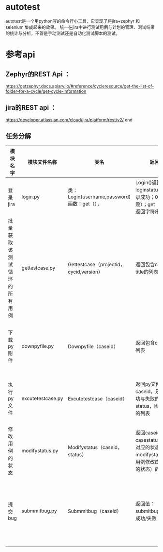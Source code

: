 # autotest
autotest是一个用python写的命令行小工具，它实现了将jira+zephyr 和 selenium 集成起来的效果。
统一在jira中进行测试用例与计划的管理、测试结果的统计与分析，不管是手动测试还是自动化测试脚本的测试。

# 参考api

## Zephyr的REST Api ：
https://getzephyr.docs.apiary.io/#reference/cycleresource/get-the-list-of-folder-for-a-cycle/get-cycle-information

## jira的REST api ：
https://developer.atlassian.com/cloud/jira/platform/rest/v2/
end

## 任务分解



| 模块名字                     | 模块文件名称      | 类名                                        | 返回值                                                       | 需求描述                                                     | 负责人 |
| ---------------------------- | ----------------- | ------------------------------------------- | ------------------------------------------------------------ | ------------------------------------------------------------ | ------ |
| 登录jira                     | login.py          | 类：Login(username,password)函数：get（）， | Login()返回loginstatus（1：登录成功；0：登录失败）；get（）函数返回字符串 | 实现用户成功登陆jira，其余人调用时不用考虑用户名密码，直接是已登录状态 |        |
| 批量获取该测试循环的所有用例 | gettestcase.py    | Gettestcase（projectid，cycid,version）     | 返回包含caseid，title的列表                                  | 实现jira上批量获取某个项目下某个测试循环的所有用例，返回包含caseid，title的列表 |        |
| 下载py附件                   | downpyfile.py     | Downpyfile（caseid）                        | 返回包含caseid的列表                                         | 下载以.py结尾的文件，放置到python安装路径的testpy文件夹下，例如git仓库中autotest\testpy，需判断是否存在该文件夹，不存在需要创建 |        |
| 执行py文件                   | excutetestcase.py | Excutetestcase（caseid）                    | 返回py文件名中的caseid，及执行成功与失败的status，图片的url的列表 | 执行下载的py附件，返回py文件名中的caseid，及执行成功与失败的status，图片的url的列表，错误图片路径为autotest\testpy\photo |        |
| 修改用例的状态               | modifystatus.py   | Modifystatus（caseid，status）              | 返回caseid，casestatus（用例对应的状态），modifystatus（jira用例修改成功与否的状态）的列表 | 需要调用jira修改执行过的用例的状态，返回caseid，casestatus（用例对应的状态），modifystatus（jira用例修改成功与否的状态）的列表 |        |
| 提交bug                      | submmitbug.py     | Submmitbug（caseid）                        | 返回值：submitbugstatus：成功/失败                           | 需要实现选择casestatus为失败的用例，提交bug标题，内容选择Gettestcase返回的titil后面添加“失败”两个字，从错误图片路径中获取该caseid对应的图片，提交附件。 |        |
|                              |                   |                                             |                                                              |                                                              |        |
